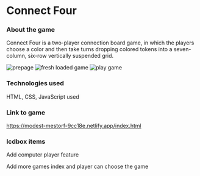 # Connect Four

### About the game

Connect Four is a two-player connection board game, in which the players choose a color and then take turns dropping colored tokens into a seven-column, six-row vertically suspended grid. 


![prepage](https://i.imgur.com/kWVvqUS.png)
![fresh loaded game](https://i.imgur.com/kVixn8P.png)
![play game](https://i.imgur.com/A0DOzfj.png)

### Technologies used

HTML, CSS, JavaScript used

### Link to game

https://modest-mestorf-9cc18e.netlify.app/index.html

### Icdbox items

 Add computer player feature
 
 Add more games index and player can choose the game